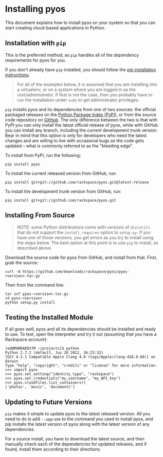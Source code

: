 # Installing pyos
This document explains how to install pyos on your system so that you can start creating cloud-based applications in Python.

## Installation with `pip`
This is the preferred method, as `pip` handles all of the dependency requirements for pyos for you.

If you don't already have `pip` installed, you should follow the [pip installation instructions](http://www.pip-installer.org/en/latest/installing.html).

> For all of the examples below, it is assumed that you are installing into a virtualenv, or on a system where you are logged in as the root/administrator. If that is not the case, then you probably have to run the installation under `sudo` to get administrator privileges.

`pip` installs pyos and its dependencies from one of two sources: the official packaged releases on the [Python Package Index (PyPI)](http://pypi.python.org/pypi), or from the source code repository on [GitHub](https://github.com/rackspace/pyos). The only difference between the two is that with PyPI you can only install the latest official release of pyos, while with GitHub you can install any branch, including the current development trunk version. Bear in mind that this option is only for developers who need the latest changes and are willing to live with occasional bugs as the code gets updated – what is commonly referred to as the "bleeding edge".

To install from PyPI, run the following:

    pip install pyos

To install the current released version from GitHub, run:

    pip install git+git://github.com/rackspace/pyos.git@latest-release

To install the development trunk version from GitHub, run:

    pip install git+git://github.com/rackspace/pyos.git


## Installing From Source
> NOTE: some Python distributions come with versions of `distutils` that do not support the `install_requires` option to `setup.py`. If you have one of those versions, you get errors as you try to install using the steps below. The best option at this point is to use `pip` to install, as described above.

Download the source code for pyos from GitHub, and install from that. First, grab the source:

    curl -O https://github.com/downloads/rackspace/pyos/pyos-<version>.tar.gz

Then from the command line:

    tar zxf pyos-<version>.tar.gz
    cd pyos-<version>
    python setup.py install


## Testing the Installed Module
If all goes well, pyos and all its dependencies should be installed and ready to use. To test, open the interpreter and try it out (assuming that you have a Rackspace account):

    [ed@MGM6AEDV7M ~/projects]$ python
    Python 2.7.2 (default, Jun 20 2012, 16:23:33) 
    [GCC 4.2.1 Compatible Apple Clang 4.0 (tags/Apple/clang-418.0.60)] on darwin
    Type "help", "copyright", "credits" or "license" for more information.
    >>> import pyos
    >>> pyos.set_setting("identity_type", "rackspace")
    >>> pyos.set_credentials("my_username", "my_API_key")
    >>> pyos.cloudfiles.list_containers()
    ['photos', 'music', 'documents']


## Updating to Future Versions
`pip` makes it simple to update pyos to the latest released version. All you need to do is add `--upgrade` to the command you used to install pyos, and pip installs the latest version of pyos along with the latest version of any dependencies.

For a source install, you have to download the latest source, and then manually check each of the dependencies for updated releases, and if found, install them according to their directions.
